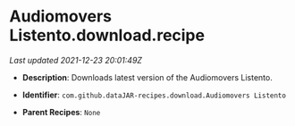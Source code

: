 # Audiomovers Listento.download.recipe

_Last updated 2021-12-23 20:01:49Z_

- **Description**: Downloads latest version of the Audiomovers Listento.

- **Identifier**: `com.github.dataJAR-recipes.download.Audiomovers Listento`

- **Parent Recipes**: `None`
